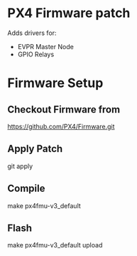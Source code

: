 # PX4 Firmware patch
Adds drivers for:
* EVPR Master Node
* GPIO Relays

# Firmware Setup
## Checkout Firmware from
https://github.com/PX4/Firmware.git

## Apply Patch
git apply <path to patch>

## Compile
make px4fmu-v3_default

## Flash
make px4fmu-v3_default upload
